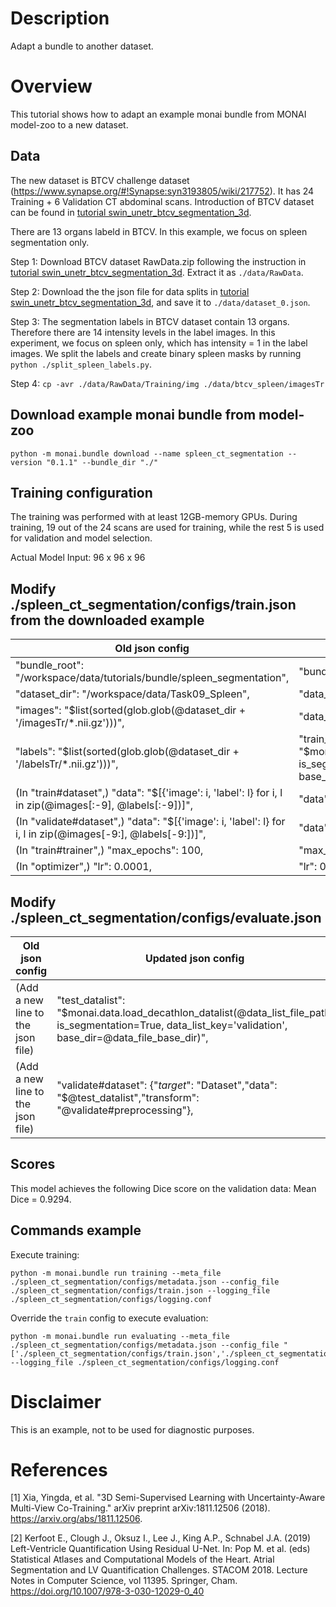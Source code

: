# Description
Adapt a bundle to another dataset.

# Overview
This tutorial shows how to adapt an example monai bundle from MONAI model-zoo to a new dataset.

## Data
The new dataset is BTCV challenge dataset (https://www.synapse.org/#!Synapse:syn3193805/wiki/217752). It has 24 Training + 6 Validation CT abdominal scans.
Introduction of BTCV dataset can be found in [tutorial swin_unetr_btcv_segmentation_3d](../../3d_segmentation/swin_unetr_btcv_segmentation_3d.ipynb).

There are 13 organs labeld in BTCV. In this example, we focus on spleen segmentation only.

Step 1: Download BTCV dataset RawData.zip following the instruction in [tutorial swin_unetr_btcv_segmentation_3d](../../3d_segmentation/swin_unetr_btcv_segmentation_3d.ipynb). Extract it as `./data/RawData`.

Step 2: Download the the json file for data splits in [tutorial swin_unetr_btcv_segmentation_3d](../../3d_segmentation/swin_unetr_btcv_segmentation_3d.ipynb), and save it to `./data/dataset_0.json`.

Step 3: The segmentation labels in BTCV dataset contain 13 organs. Therefore there are 14 intensity levels in the label images.
In this experiment, we focus on spleen only, which has intensity = 1 in the label images. We split the labels and create binary spleen masks by running `python ./split_spleen_labels.py`.

Step 4: `cp -avr ./data/RawData/Training/img ./data/btcv_spleen/imagesTr`

## Download example monai bundle from model-zoo
```
python -m monai.bundle download --name spleen_ct_segmentation --version "0.1.1" --bundle_dir "./"
```

## Training configuration
The training was performed with at least 12GB-memory GPUs.
During training, 19 out of the 24 scans are used for training, while the rest 5 is used for validation and model selection.

Actual Model Input: 96 x 96 x 96

## Modify ./spleen_ct_segmentation/configs/train.json from the downloaded example
| Old json config | Updated json config |
| --- | --- |
| "bundle_root": "/workspace/data/tutorials/bundle/spleen_segmentation", | "bundle_root": "./spleen_ct_segmentation", |
| "dataset_dir": "/workspace/data/Task09_Spleen",| "data_file_base_dir": "./data/btcv_spleen", |
| "images": "$list(sorted(glob.glob(@dataset_dir + '/imagesTr/*.nii.gz')))",| "data_list_file_path": "./data/dataset_0.json", |
| "labels": "$list(sorted(glob.glob(@dataset_dir + '/labelsTr/*.nii.gz')))",| "train_datalist": "$monai.data.load_decathlon_datalist(@data_list_file_path, is_segmentation=True, data_list_key='training', base_dir=@data_file_base_dir)", |
| (In "train#dataset",) "data": "$[{'image': i, 'label': l} for i, l in zip(@images[:-9], @labels[:-9])]",| "data": "$@train_datalist[: int(0.8 * len(@train_datalist))]", |
| (In "validate#dataset",) "data": "$[{'image': i, 'label': l} for i, l in zip(@images[-9:], @labels[-9:])]",| "data": "$@train_datalist[int(0.8 * len(@train_datalist)):]", |
| (In "train#trainer",) "max_epochs": 100,| "max_epochs": 600,|
| (In "optimizer",) "lr": 0.0001,| "lr": 0.0002,|

## Modify ./spleen_ct_segmentation/configs/evaluate.json
| Old json config | Updated json config |
| --- | --- |
| (Add a new line to the json file)| "test_datalist": "$monai.data.load_decathlon_datalist(@data_list_file_path, is_segmentation=True, data_list_key='validation', base_dir=@data_file_base_dir)", |
| (Add a new line to the json file)| "validate#dataset": {"_target_": "Dataset","data": "$@test_datalist","transform": "@validate#preprocessing"},|


## Scores
This model achieves the following Dice score on the validation data:
Mean Dice = 0.9294.


## Commands example

Execute training:

```
python -m monai.bundle run training --meta_file ./spleen_ct_segmentation/configs/metadata.json --config_file ./spleen_ct_segmentation/configs/train.json --logging_file ./spleen_ct_segmentation/configs/logging.conf
```

Override the `train` config to execute evaluation:

```
python -m monai.bundle run evaluating --meta_file ./spleen_ct_segmentation/configs/metadata.json --config_file "['./spleen_ct_segmentation/configs/train.json','./spleen_ct_segmentation/configs/evaluate.json']" --logging_file ./spleen_ct_segmentation/configs/logging.conf
```



# Disclaimer
This is an example, not to be used for diagnostic purposes.

# References
[1] Xia, Yingda, et al. "3D Semi-Supervised Learning with Uncertainty-Aware Multi-View Co-Training." arXiv preprint arXiv:1811.12506 (2018). https://arxiv.org/abs/1811.12506.

[2] Kerfoot E., Clough J., Oksuz I., Lee J., King A.P., Schnabel J.A. (2019) Left-Ventricle Quantification Using Residual U-Net. In: Pop M. et al. (eds) Statistical Atlases and Computational Models of the Heart. Atrial Segmentation and LV Quantification Challenges. STACOM 2018. Lecture Notes in Computer Science, vol 11395. Springer, Cham. https://doi.org/10.1007/978-3-030-12029-0_40
